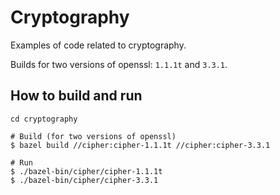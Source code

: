 # Cryptography
Examples of code related to cryptography.

Builds for two versions of openssl: `1.1.1t` and `3.3.1`.

## How to build and run

```shell
cd cryptography

# Build (for two versions of openssl)
$ bazel build //cipher:cipher-1.1.1t //cipher:cipher-3.3.1

# Run
$ ./bazel-bin/cipher/cipher-1.1.1t
$ ./bazel-bin/cipher/cipher-3.3.1
```

